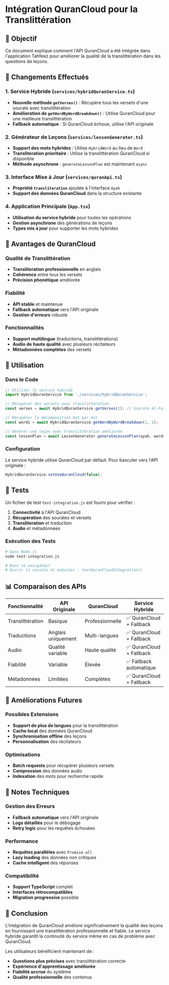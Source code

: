 # Intégration QuranCloud pour la Translittération

## 🎯 Objectif

Ce document explique comment l'API QuranCloud a été intégrée dans l'application Tahfeez pour améliorer la qualité de la translittération dans les questions de leçons.

## 🔄 Changements Effectués

### 1. Service Hybride (`services/hybridQuranService.ts`)

- **Nouvelle méthode `getVerses()`** : Récupère tous les versets d'une sourate avec translittération
- **Amélioration de `getWordByWordBreakdown()`** : Utilise QuranCloud pour une meilleure translittération
- **Fallback automatique** : Si QuranCloud échoue, utilise l'API originale

### 2. Générateur de Leçons (`services/lessonGenerator.ts`)

- **Support des mots hybrides** : Utilise `HybridWord` au lieu de `Word`
- **Transliteration prioritaire** : Utilise la translittération QuranCloud si disponible
- **Méthode asynchrone** : `generateLessonPlan` est maintenant `async`

### 3. Interface Mise à Jour (`services/quranApi.ts`)

- **Propriété `transliteration`** ajoutée à l'interface `Ayah`
- **Support des données QuranCloud** dans la structure existante

### 4. Application Principale (`App.tsx`)

- **Utilisation du service hybride** pour toutes les opérations
- **Gestion asynchrone** des générations de leçons
- **Types mis à jour** pour supporter les mots hybrides

## 🚀 Avantages de QuranCloud

### Qualité de Translittération
- **Transliteration professionnelle** en anglais
- **Cohérence** entre tous les versets
- **Précision phonétique** améliorée

### Fiabilité
- **API stable** et maintenue
- **Fallback automatique** vers l'API originale
- **Gestion d'erreurs** robuste

### Fonctionnalités
- **Support multilingue** (traductions, translittérations)
- **Audio de haute qualité** avec plusieurs récitateurs
- **Métadonnées complètes** des versets

## 🔧 Utilisation

### Dans le Code

```typescript
// Utiliser le service hybride
import HybridQuranService from './services/hybridQuranService';

// Récupérer des versets avec translittération
const verses = await HybridQuranService.getVerses(1); // Sourate Al-Fatiha

// Récupérer la décomposition mot par mot
const words = await HybridQuranService.getWordByWordBreakdown(1, 1);

// Générer une leçon avec translittération améliorée
const lessonPlan = await LessonGenerator.generateLessonPlan(ayah, words);
```

### Configuration

Le service hybride utilise QuranCloud par défaut. Pour basculer vers l'API originale :

```typescript
HybridQuranService.setUseQuranCloud(false);
```

## 🧪 Tests

Un fichier de test `test-integration.js` est fourni pour vérifier :

1. **Connectivité** à l'API QuranCloud
2. **Récupération** des sourates et versets
3. **Transliteration** et traduction
4. **Audio** et métadonnées

### Exécution des Tests

```bash
# Dans Node.js
node test-integration.js

# Dans le navigateur
# Ouvrir la console et exécuter : testQuranCloudIntegration()
```

## 📊 Comparaison des APIs

| Fonctionnalité | API Originale | QuranCloud | Service Hybride |
|----------------|----------------|------------|------------------|
| Translittération | Basique | Professionnelle | ✅ QuranCloud + Fallback |
| Traductions | Anglais uniquement | Multi-langues | ✅ QuranCloud + Fallback |
| Audio | Qualité variable | Haute qualité | ✅ QuranCloud + Fallback |
| Fiabilité | Variable | Élevée | ✅ Fallback automatique |
| Métadonnées | Limitées | Complètes | ✅ QuranCloud + Fallback |

## 🔮 Améliorations Futures

### Possibles Extensions
- **Support de plus de langues** pour la translittération
- **Cache local** des données QuranCloud
- **Synchronisation offline** des leçons
- **Personnalisation** des récitateurs

### Optimisations
- **Batch requests** pour récupérer plusieurs versets
- **Compression** des données audio
- **Indexation** des mots pour recherche rapide

## 📝 Notes Techniques

### Gestion des Erreurs
- **Fallback automatique** vers l'API originale
- **Logs détaillés** pour le débogage
- **Retry logic** pour les requêtes échouées

### Performance
- **Requêtes parallèles** avec `Promise.all`
- **Lazy loading** des données non critiques
- **Cache intelligent** des réponses

### Compatibilité
- **Support TypeScript** complet
- **Interfaces rétrocompatibles**
- **Migration progressive** possible

## 🎉 Conclusion

L'intégration de QuranCloud améliore significativement la qualité des leçons en fournissant une translittération professionnelle et fiable. Le service hybride garantit la continuité du service même en cas de problème avec QuranCloud.

Les utilisateurs bénéficient maintenant de :
- **Questions plus précises** avec translittération correcte
- **Expérience d'apprentissage améliorée**
- **Fiabilité accrue** du système
- **Qualité professionnelle** des contenus
